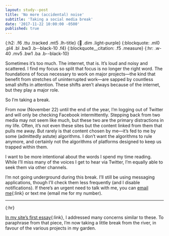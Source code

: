 ```yaml
---
layout: study--post
title: 'No more (accidental) noise'
subtitle: 'Taking a social media break'
date: '2017-11-22 10:00:00 -0500'
published: true
---
```


{:h2: .f6 .ttu .tracked .mt5 .lh-title}
{:link: .dim .light-purple}
{:blockquote: .ml0 .pl4 .bl .bw3 .b--black-10 .f4}
{:blockquote__citation: .f5 .measure}
{:hr: .w-40 .mv5 .bw1 .ba .b--black-10}

Sometimes it’s too much. The internet, that is. It’s loud and noisy and scattered. I find my focus so split that focus is no longer the right word. The foundations of focus necessary to work on major projects—the kind that benefit from stretches of uninterrupted work—are sapped by countless small shifts in attention. These shifts aren’t always because of the internet, but they play a major role.

So I’m taking a break.

From now (November 22) until the end of the year, I’m logging out of Twitter and will only be checking Facebook intermittently. Stepping back from two media may not seem like much, but these two are the primary distractions in my life. Often, it’s not even these sites but the content linked from them that pulls me away. But rarely is that content chosen by me—it’s fed to me by some (admittedly astute) algorithms. I don’t want the algorithms to rule anymore, and certainly not the algorithms of platforms designed to keep us trapped within them.

I want to be more intentional about the words I spend my time reading. While I’ll miss many of the voices I get to hear via Twitter, I’m equally able to seek them via other channels.

I’m not going underground during this break. I’ll still be using messaging applications, though I’ll check them less frequently (and I disable notifications). If there’s an urgent need to talk with me, you can [email me](mailto:lucas@lucascherkewski.com){:link} or text me (email me for my number).

***
{:hr}

[In my site’s first essay](/study/manifesto/){:link}, I addressed many concerns similar to these. To paraphrase from that piece, I’m now taking a little break from the river, in favour of the various projects in my garden.
